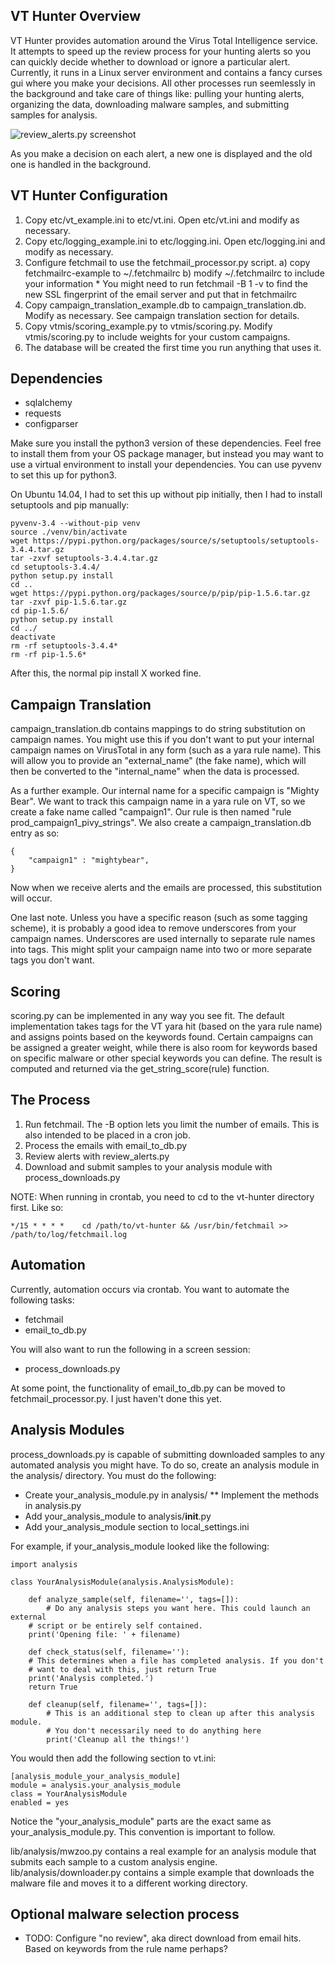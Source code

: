 VT Hunter Overview
------------------
VT Hunter provides automation around the Virus Total Intelligence service. It attempts to speed up the review process for your hunting alerts so you can quickly decide whether to download or ignore a particular alert. Currently, it runs in a Linux server environment and contains a fancy curses gui where you make your decisions. All other processes run seemlessly in the background and take care of things like: pulling your hunting alerts, organizing the data, downloading malware samples, and submitting samples for analysis.

![review_alerts.py screenshot](https://magicked.github.io/images/review_alerts.png)

As you make a decision on each alert, a new one is displayed and the old one is handled in the background.

VT Hunter Configuration
-----------------------

1. Copy etc/vt_example.ini to etc/vt.ini. Open etc/vt.ini and modify as necessary.
2. Copy etc/logging_example.ini to etc/logging.ini. Open etc/logging.ini and modify as necessary.
3. Configure fetchmail to use the fetchmail_processor.py script.
	a) copy fetchmailrc-example to ~/.fetchmailrc
	b) modify ~/.fetchmailrc to include your information
		* You might need to run fetchmail -B 1 -v to find the new SSL fingerprint of the email server and put that in fetchmailrc
4. Copy campaign_translation_example.db to campaign_translation.db. Modify as necessary. See campaign translation section for details.
5. Copy vtmis/scoring_example.py to vtmis/scoring.py. Modify vtmis/scoring.py to include weights for your custom campaigns.
6. The database will be created the first time you run anything that uses it.

## Dependencies
* sqlalchemy
* requests
* configparser

Make sure you install the python3 version of these dependencies. Feel free to install them from your OS package manager, but instead you may want to use a virtual environment to install your dependencies. You can use pyvenv to set this up for python3.

On Ubuntu 14.04, I had to set this up without pip initially, then I had to install setuptools and pip manually:

```shell
pyvenv-3.4 --without-pip venv
source ./venv/bin/activate
wget https://pypi.python.org/packages/source/s/setuptools/setuptools-3.4.4.tar.gz
tar -zxvf setuptools-3.4.4.tar.gz 
cd setuptools-3.4.4/
python setup.py install
cd ..
wget https://pypi.python.org/packages/source/p/pip/pip-1.5.6.tar.gz
tar -zxvf pip-1.5.6.tar.gz 
cd pip-1.5.6/
python setup.py install
cd ../
deactivate
rm -rf setuptools-3.4.4*
rm -rf pip-1.5.6*
```

After this, the normal pip install X worked fine.

## Campaign Translation
campaign_translation.db contains mappings to do string substitution on campaign names. You might use this if you don't want to put your internal campaign names on VirusTotal in any form (such as a yara rule name). This will allow you to provide an "external_name" (the fake name), which will then be converted to the "internal_name" when the data is processed.

As a further example. Our internal name for a specific campaign is "Mighty Bear". We want to track this campaign name in a yara rule on VT, so we create a fake name called "campaign1". Our rule is then named "rule prod_campaign1_pivy_strings". We also create a campaign_translation.db entry as so:

```
{
    "campaign1" : "mightybear",
}
```

Now when we receive alerts and the emails are processed, this substitution will occur.

One last note. Unless you have a specific reason (such as some tagging scheme), it is probably a good idea to remove underscores from your campaign names. Underscores are used internally to separate rule names into tags. This might split your campaign name into two or more separate tags you don't want.

## Scoring
scoring.py can be implemented in any way you see fit. The default implementation takes tags for the VT yara hit (based on the yara rule name) and assigns points based on the keywords found. Certain campaigns can be assigned a greater weight, while there is also room for keywords based on specific malware or other special keywords you can define. The result is computed and returned via the get_string_score(rule) function.

## The Process
1. Run fetchmail. The -B option lets you limit the number of emails. This is also intended to be placed in a cron job.
2. Process the emails with email_to_db.py
3. Review alerts with review_alerts.py
4. Download and submit samples to your analysis module with process_downloads.py

NOTE: When running in crontab, you need to cd to the vt-hunter directory first. Like so:
```
*/15 * * * *    cd /path/to/vt-hunter && /usr/bin/fetchmail >> /path/to/log/fetchmail.log
```

## Automation
Currently, automation occurs via crontab. You want to automate the following tasks:
* fetchmail
* email_to_db.py

You will also want to run the following in a screen session:
* process_downloads.py

At some point, the functionality of email_to_db.py can be moved to fetchmail_processor.py. I just haven't done this yet.

## Analysis Modules
process_downloads.py is capable of submitting downloaded samples to any automated analysis you might have. To do so, create an analysis module in the analysis/ directory. You must do the following:
* Create your_analysis_module.py in analysis/
** Implement the methods in analysis.py
* Add your_analysis_module to analysis/__init__.py
* Add your_analysis_module section to local_settings.ini

For example, if your_analysis_module looked like the following:

```
import analysis

class YourAnalysisModule(analysis.AnalysisModule):

    def analyze_sample(self, filename='', tags=[]):
        # Do any analysis steps you want here. This could launch an external
	# script or be entirely self contained.
	print('Opening file: ' + filename)

    def check_status(self, filename=''):
	# This determines when a file has completed analysis. If you don't
	# want to deal with this, just return True
	print('Analysis completed.')
	return True

    def cleanup(self, filename='', tags=[]):
        # This is an additional step to clean up after this analysis module.
        # You don't necessarily need to do anything here
        print('Cleanup all the things!')
```

You would then add the following section to vt.ini:

```
[analysis_module_your_analysis_module]
module = analysis.your_analysis_module
class = YourAnalysisModule 
enabled = yes
```

Notice the "your_analysis_module" parts are the exact same as your_analysis_module.py. This convention is important to follow.

lib/analysis/mwzoo.py contains a real example for an analysis module that submits each sample to a custom analysis engine. 
lib/analysis/downloader.py contains a simple example that downloads the malware file and moves it to a different working directory.

## Optional malware selection process
* TODO: Configure "no review", aka direct download from email hits. Based on keywords from the rule name perhaps?
